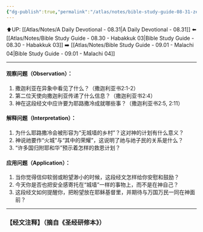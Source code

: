 ```yaml
---
{"dg-publish":true,"permalink":"/atlas/notes/bible-study-guide-08-31-zechariah-02/"}
---
```


⬆️UP: [[Atlas/Notes/A Daily Devotional - 08.31\|A Daily Devotional - 08.31]]
⬅️ [[Atlas/Notes/Bible Study Guide - 08.30 - Habakkuk 03\|Bible Study Guide - 08.30 - Habakkuk 03]]
➡️ [[Atlas/Notes/Bible Study Guide - 09.01 - Malachi 04\|Bible Study Guide - 09.01 - Malachi 04]] 

---

#### 观察问题（Observation）：

1. 撒迦利亚在异象中看见了什么？（撒迦利亚书2:1-2）
2. 第二位天使向撒迦利亚传递了什么信息？（撒迦利亚书2:4）
3. 神在这段经文中应许要为耶路撒冷成就哪些事？（撒迦利亚书2:5, 2:11）

#### 解释问题（Interpretation）：
1. 为什么耶路撒冷会被形容为“无城墙的乡村”？这对神的计划有什么意义？
2. 神说祂要作“火城”与“其中的荣耀”，这说明了祂与祂子民的关系是什么？
3. “许多国归附耶和华”预示着怎样的救恩计划？

#### 应用问题（Application）：
1. 当你觉得信仰软弱或盼望渺小的时候，这段经文怎样给你安慰和鼓励？
2. 今天你是否也把安全感寄托在“城墙”一样的事物上，而不是在神自己？
3. 这段经文如何提醒你，把盼望放在耶稣基督里，并期待与万国万民一同在神面前？

---
### 【经文注释】（摘自《圣经研修本》）

